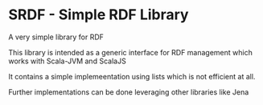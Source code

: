 SRDF - Simple RDF Library
=========================

A very simple library for RDF

This library is intended as a generic interface for RDF management which works with Scala-JVM and ScalaJS

It contains a simple implemeentation using lists which is not efficient at all.

Further implementations can be done leveraging other libraries like Jena
